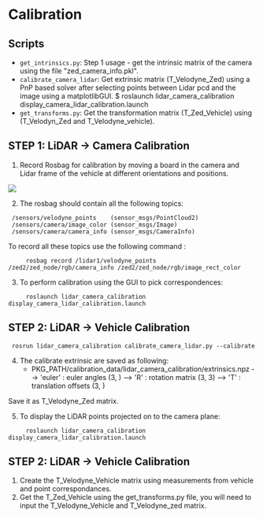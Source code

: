 # Calibration
## Scripts
- `get_intrinsics.py`: Step 1 usage - get the intrinsic matrix of the camera using the file "zed_camera_info.pkl".
- `calibrate_camera_lidar`: Get extrinsic matrix (T_Velodyne_Zed) using a PnP based solver after selecting points between Lidar pcd and the image using a matplotlibGUI.    $ roslaunch lidar_camera_calibration display_camera_lidar_calibration.launch
- `get_transforms.py`: Get the transformation matrix (T_Zed_Vehicle) using (T_Velodyn_Zed and T_Velodyne_vehicle).


## STEP 1: LiDAR -> Camera Calibration
1) Record Rosbag for calibration by moving a board in the camera and Lidar frame of the vehicle at different orientations and positions.

![](assets/calib.gif)

2) The rosbag should contain all the following topics:
```
 /sensors/velodyne_points    (sensor_msgs/PointCloud2)
 /sensors/camera/image_color (sensor_msgs/Image) 
 /sensors/camera/camera_info (sensor_msgs/CameraInfo)
```
   
To record all these topics use the following command :

         rosbag record /lidar1/velodyne_points  /zed2/zed_node/rgb/camera_info /zed2/zed_node/rgb/image_rect_color

3) To perform calibration using the GUI to pick correspondences:
```
     roslaunch lidar_camera_calibration display_camera_lidar_calibration.launch
```
## STEP 2: LiDAR -> Vehicle Calibration

     rosrun lidar_camera_calibration calibrate_camera_lidar.py --calibrate
    
4)  The calibrate extrinsic are saved as following:
    - PKG_PATH/calibration_data/lidar_camera_calibration/extrinsics.npz
    --> 'euler' : euler angles (3, )
    --> 'R'     : rotation matrix (3, 3)
    --> 'T'     : translation offsets (3, )
      
Save it as T_Velodyne_Zed matrix.


5) To display the LiDAR points projected on to the camera plane:
```
     roslaunch lidar_camera_calibration display_camera_lidar_calibration.launch
```
## STEP 2: LiDAR -> Vehicle Calibration

1) Create the T_Velodyne_Vehicle matrix using measurements from vehicle and point correspondances.
2) Get the T_Zed_Vehicle using the get_transforms.py file, you will need to input the T_Velodyne_Vehicle and T_Velodyne_zed matrix.

